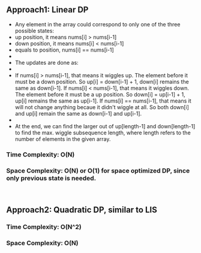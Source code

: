 ## Approach1: Linear DP
* Any element in the array could correspond to only one of the three possible states:
* up position, it means nums[i] > nums[i-1]
* down position, it means nums[i] < nums[i-1]
* equals to position, nums[i] == nums[i-1]
*
* The updates are done as:
*
* If nums[i] > nums[i-1], that means it wiggles up. The element before it must be a down position. So up[i] = down[i-1] + 1, down[i] remains the same as down[i-1]. If nums[i] < nums[i-1], that means it wiggles down. The element before it must be a up position. So down[i] = up[i-1] + 1, up[i] remains the same as up[i-1]. If nums[i] == nums[i-1], that means it will not change anything becaue it didn't wiggle at all. So both down[i] and up[i] remain the same as down[i-1] and up[i-1].
*
* At the end, we can find the larger out of up[length-1] and down[length-1] to find the max. wiggle subsequence length, where length refers to the number of elements in the given array.
​
### Time Complexity: O(N)
### Space Complexity: O(N) or O(1) for space optimized DP, since only previous state is needed.
​
## Approach2: Quadratic DP, similar to LIS
### Time Complexity: O(N^2)
### Space Complexity: O(N)